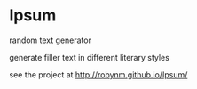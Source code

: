 # Ipsum
random text generator

generate filler text in different literary styles

see the project at http://robynm.github.io/Ipsum/
